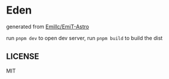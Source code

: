 # Eden

generated from [Emillc/EmiT-Astro](https://github.com/Emillc/EmiT-Astro)

run `pnpm dev` to open dev server, run `pnpm build` to build the dist

## LICENSE

MIT
